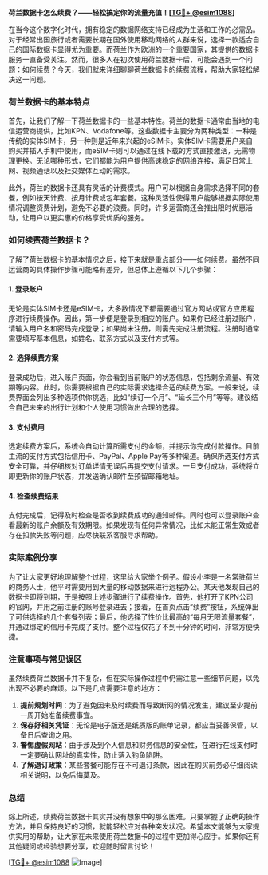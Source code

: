 **荷兰数据卡怎么续费？——轻松搞定你的流量充值！[[TG💪+ @esim1088](https://t.me/s/esim1088)]**

在当今这个数字化时代，拥有稳定的数据网络支持已经成为生活和工作的必需品。对于经常出国旅行或者需要长期在国外使用移动网络的人群来说，选择一款适合自己的国际数据卡显得尤为重要。而荷兰作为欧洲的一个重要国家，其提供的数据卡服务一直备受关注。然而，很多人在初次使用荷兰数据卡后，可能会遇到一个问题：如何续费？今天，我们就来详细聊聊荷兰数据卡的续费流程，帮助大家轻松解决这一问题。

### 荷兰数据卡的基本特点

首先，让我们了解一下荷兰数据卡的一些基本特性。荷兰的数据卡通常由当地的电信运营商提供，比如KPN、Vodafone等。这些数据卡主要分为两种类型：一种是传统的实体SIM卡，另一种则是近年来兴起的eSIM卡。实体SIM卡需要用户亲自购买并插入手机中使用，而eSIM卡则可以通过在线下载的方式直接激活，无需物理更换。无论哪种形式，它们都能为用户提供高速稳定的网络连接，满足日常上网、视频通话以及社交媒体互动的需求。

此外，荷兰的数据卡还具有灵活的计费模式。用户可以根据自身需求选择不同的套餐，例如按天计费、按月计费或包年套餐。这种灵活性使得用户能够根据实际使用情况调整资费计划，避免不必要的浪费。同时，许多运营商还会推出限时优惠活动，让用户以更实惠的价格享受优质的服务。

### 如何续费荷兰数据卡？

了解了荷兰数据卡的基本情况之后，接下来就是重点部分——如何续费。虽然不同运营商的具体操作步骤可能略有差异，但总体上遵循以下几个步骤：

#### 1. 登录账户
无论是实体SIM卡还是eSIM卡，大多数情况下都需要通过官方网站或官方应用程序进行续费操作。因此，第一步便是登录到相应的账户。如果你已经注册过账户，请输入用户名和密码完成登录；如果尚未注册，则需先完成注册流程。注册时通常需要填写基本信息，如姓名、联系方式以及支付方式等。

#### 2. 选择续费方案
登录成功后，进入账户页面，你会看到当前账户的状态信息，包括剩余流量、有效期等内容。此时，你需要根据自己的实际需求选择合适的续费方案。一般来说，续费界面会列出多种选项供你挑选，比如“续订一个月”、“延长三个月”等等。建议结合自己未来的出行计划和个人使用习惯做出合理的选择。

#### 3. 支付费用
选定续费方案后，系统会自动计算所需支付的金额，并提示你完成付款操作。目前主流的支付方式包括信用卡、PayPal、Apple Pay等多种渠道。确保所选支付方式安全可靠，并仔细核对订单详情无误后再提交支付请求。一旦支付成功，系统将立即更新你的账户状态，并发送确认邮件至预留邮箱地址。

#### 4. 检查续费结果
支付完成后，记得及时检查是否收到续费成功的通知邮件。同时也可以登录账户查看最新的账户余额及有效期限。如果发现有任何异常情况，比如未能正常生效或者存在扣款失败等问题，应尽快联系客服寻求帮助。

### 实际案例分享

为了让大家更好地理解整个过程，这里给大家举个例子。假设小李是一名常驻荷兰的商务人士，他平时需要用到大量的移动数据来进行远程办公。某天他发现自己的数据卡即将到期，于是按照上述步骤进行了续费操作。首先，他打开了KPN公司的官网，并用之前注册的账号登录进去；接着，在首页点击“续费”按钮，系统弹出了可供选择的几个套餐列表；最后，他选择了性价比最高的“每月无限流量套餐”，并通过绑定的信用卡完成了支付。整个过程仅花了不到十分钟的时间，非常方便快捷。

### 注意事项与常见误区

虽然续费荷兰数据卡并不复杂，但在实际操作过程中仍需注意一些细节问题，以免出现不必要的麻烦。以下是几点需要注意的地方：

1. **提前规划时间**：为了避免因未及时续费而导致断网的情况发生，建议至少提前一周开始准备续费事宜。
2. **保存好相关凭证**：无论是电子版还是纸质版的账单记录，都应当妥善保管，以备日后查询之用。
3. **警惕虚假网站**：由于涉及到个人信息和财务信息的安全性，在进行在线支付时一定要确认网址的真实性，防止落入钓鱼陷阱。
4. **了解退订政策**：某些套餐可能存在不可退订条款，因此在购买前务必仔细阅读相关说明，以免后悔莫及。

### 总结

综上所述，续费荷兰数据卡其实并没有想象中的那么困难。只要掌握了正确的操作方法，并且保持良好的习惯，就能轻松应对各种突发状况。希望本文能够为大家提供实用的帮助，让大家在未来使用荷兰数据卡的过程中更加得心应手。如果你还有其他疑问或经验想要分享，欢迎随时留言讨论！

[[TG💪+ @esim1088](https://t.me/s/esim1088) ![Image](https://i.postimg.cc/4NQfJmqS/Snipaste-2025-05-13-00-14-12.png)]